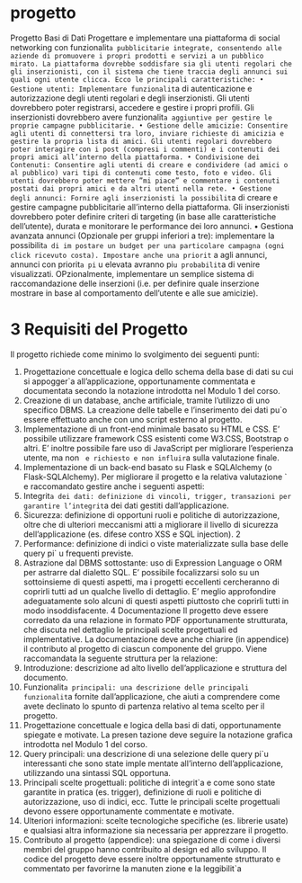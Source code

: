 # progetto
 Progetto Basi di Dati
  Progettare e implementare una piattaforma di social networking con funzionalit`a pubblicitarie integrate,
 consentendo alle aziende di promuovere i propri prodotti e servizi a un pubblico mirato. La piattaforma
 dovrebbe soddisfare sia gli utenti regolari che gli inserzionisti, con il sistema che tiene traccia degli annunci
 sui quali ogni utente clicca. Ecco le principali caratteristiche:
 • Gestione utenti: Implementare funzionalit`a di autenticazione e autorizzazione degli utenti regolari
 e degli inserzionisti. Gli utenti dovrebbero poter registrarsi, accedere e gestire i propri profili. Gli
 inserzionisti dovrebbero avere funzionalit`a aggiuntive per gestire le proprie campagne pubblicitarie.
 • Gestione delle amicizie: Consentire agli utenti di connettersi tra loro, inviare richieste di amicizia e
 gestire la propria lista di amici. Gli utenti regolari dovrebbero poter interagire con i post (compresi i
 commenti) e i contenuti dei propri amici all’interno della piattaforma.
 • Condivisione dei Contenuti: Consentire agli utenti di creare e condividere (ad amici o al pubblico) vari
 tipi di contenuti come testo, foto e video. Gli utenti dovrebbero poter mettere ”mi piace” e commentare
 i contenuti postati dai propri amici e da altri utenti nella rete.
 • Gestione degli annunci: Fornire agli inserzionisti la possibilit`a di creare e gestire campagne pubblicitarie
 all’interno della piattaforma. Gli inserzionisti dovrebbero poter definire criteri di targeting (in base
 alle caratteristiche dell’utente), durata e monitorare le performance dei loro annunci.
 • Gestiona avanzata annunci (Opzionale per gruppi inferiori a tre): implementare la possibilit`a di im
postare un budget per una particolare campagna (ogni click ricevuto costa). Impostare anche una
 priorit` a agli annunci, annunci con priorit`a pi` u elevata avranno pi`u probabilit`a di venire visualizzati.
 OPzionalmente, implementare un semplice sistema di raccomandazione delle inserzioni (i.e. per definire
 quale inserzione mostrare in base al comportamento dell’utente e alle sue amicizie).
 # 3 Requisiti del Progetto
 Il progetto richiede come minimo lo svolgimento dei seguenti punti:
 1. Progettazione concettuale e logica dello schema della base di dati su cui si appogger`a all’applicazione,
 opportunamente commentata e documentata secondo la notazione introdotta nel Modulo 1 del corso.
 2. Creazione di un database, anche artificiale, tramite l’utilizzo di uno specifico DBMS. La creazione delle
 tabelle e l’inserimento dei dati pu`o essere effettuato anche con uno script esterno al progetto.
 3. Implementazione di un front-end minimale basato su HTML e CSS. E’ possibile utilizzare framework
 CSS esistenti come W3.CSS, Bootstrap o altri. E’ inoltre possibile fare uso di JavaScript per migliorare
 l’esperienza utente, ma non ` e richiesto e non influir`a sulla valutazione finale.
 4. Implementazione di un back-end basato su Flask e SQLAlchemy (o Flask-SQLAlchemy).
 Per migliorare il progetto e la relativa valutazione ` e raccomandato gestire anche i seguenti aspetti:
 1. Integrit`a dei dati: definizione di vincoli, trigger, transazioni per garantire l’integrit`a dei dati gestiti
 dall’applicazione.
 2. Sicurezza: definizione di opportuni ruoli e politiche di autorizzazione, oltre che di ulteriori meccanismi
 atti a migliorare il livello di sicurezza dell’applicazione (es. difese contro XSS e SQL injection).
 2
3. Performance: definizione di indici o viste materializzate sulla base delle query pi` u frequenti previste.
 4. Astrazione dal DBMS sottostante: uso di Expression Language o ORM per astrarre dal dialetto SQL.
 E’ possibile focalizzarsi solo su un sottoinsieme di questi aspetti, ma i progetti eccellenti cercheranno di
 coprirli tutti ad un qualche livello di dettaglio. E’ meglio approfondire adeguatamente solo alcuni di questi
 aspetti piuttosto che coprirli tutti in modo insoddisfacente.
 4 Documentazione
 Il progetto deve essere corredato da una relazione in formato PDF opportunamente strutturata, che discuta
 nel dettaglio le principali scelte progettuali ed implementative. La documentazione deve anche chiarire (in
 appendice) il contributo al progetto di ciascun componente del gruppo. Viene raccomandata la seguente
 struttura per la relazione:
 1. Introduzione: descrizione ad alto livello dell’applicazione e struttura del documento.
 2. Funzionalit`a principali: una descrizione delle principali funzionalit`a fornite dall’applicazione, che aiuti
 a comprendere come avete declinato lo spunto di partenza relativo al tema scelto per il progetto.
 3. Progettazione concettuale e logica della basi di dati, opportunamente spiegate e motivate. La presen
tazione deve seguire la notazione grafica introdotta nel Modulo 1 del corso.
 4. Query principali: una descrizione di una selezione delle query pi`u interessanti che sono state imple
mentate all’interno dell’applicazione, utilizzando una sintassi SQL opportuna.
 5. Principali scelte progettuali: politiche di integrit`a e come sono state garantite in pratica (es. trigger),
 definizione di ruoli e politiche di autorizzazione, uso di indici, ecc. Tutte le principali scelte progettuali
 devono essere opportunamente commentate e motivate.
 6. Ulteriori informazioni: scelte tecnologiche specifiche (es. librerie usate) e qualsiasi altra informazione
 sia necessaria per apprezzare il progetto.
 7. Contributo al progetto (appendice): una spiegazione di come i diversi membri del gruppo hanno
 contribuito al design ed allo sviluppo.
 Il codice del progetto deve essere inoltre opportunamente strutturato e commentato per favorirne la manuten
zione e la leggibilit`a

